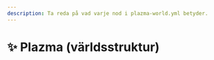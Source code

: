 ```yaml
---
description: Ta reda på vad varje nod i plazma-world.yml betyder.
---
```


# ✨ Plazma (världsstruktur)
